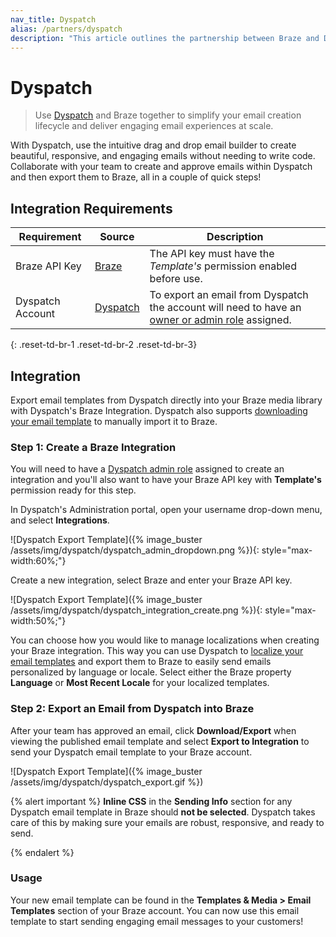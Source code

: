 ```yaml
---
nav_title: Dyspatch
alias: /partners/dyspatch
description: "This article outlines the partnership between Braze and Dyspatch, a drag-and-drop email builder that allows to create beautiful, responsive, and engaging emails without the need to write code."
---
```


# Dyspatch


> Use [Dyspatch][1] and Braze together to simplify your email creation lifecycle and deliver engaging email experiences at scale. 

With Dyspatch, use the intuitive drag and drop email builder to create beautiful, responsive, and engaging emails without needing to write code. Collaborate with your team to create and approve emails within Dyspatch and then export them to Braze, all in a couple of quick steps! 

## Integration Requirements

Requirement   | Source | Description
--------------|--------| -----
Braze API Key | [Braze](https://dashboard.braze.com/sign_in) | The API key must have the *Template's* permission enabled before use.
Dyspatch Account | [Dyspatch][3] | To export an email from Dyspatch the account will need to have an [owner or admin role][4] assigned.
{: .reset-td-br-1 .reset-td-br-2 .reset-td-br-3}

## Integration
Export email templates from Dyspatch directly into your Braze media library with Dyspatch's Braze Integration. Dyspatch also supports [downloading your email template][5] to manually import it to Braze.

### Step 1: Create a Braze Integration
You will need to have a [Dyspatch admin role][4] assigned to create an integration and you'll also want to have your Braze API key with __Template's__ permission ready for this step.

In Dyspatch's Administration portal, open your username drop-down menu, and select __Integrations__.

![Dyspatch Export Template]({% image_buster /assets/img/dyspatch/dyspatch_admin_dropdown.png %}){: style="max-width:60%;"}

Create a new integration, select Braze and enter your Braze API key.

![Dyspatch Export Template]({% image_buster /assets/img/dyspatch/dyspatch_integration_create.png %}){: style="max-width:50%;"}

You can choose how you would like to manage localizations when creating your Braze integration. This way you can use Dyspatch to [localize your email templates][6] and export them to Braze to easily send emails personalized by language or locale. Select either the Braze property __Language__ or __Most Recent Locale__ for your localized templates.

### Step 2: Export an Email from Dyspatch into Braze
After your team has approved an email, click __Download/Export__ when viewing the published email template and select __Export to Integration__ to send your Dyspatch email template to your Braze account.

![Dyspatch Export Template]({% image_buster /assets/img/dyspatch/dyspatch_export.gif %})

{% alert important %}
 __Inline CSS__ in the __Sending Info__ section for any Dyspatch email template in Braze should __not be selected__.  Dyspatch takes care of this by making sure your emails are robust, responsive, and ready to send.

{% endalert %}

### Usage
Your new email template can be found in the __Templates & Media > Email Templates__ section of your Braze account. You can now use this email template to start sending engaging email messages to your customers!

[1]: https://www.dyspatch.io
[2]: https://dashboard.braze.com/sign_in
[3]: https://www.dyspatch.io/login/
[4]: https://docs.dyspatch.io/administration/dyspatch_roles/
[5]: https://docs.dyspatch.io/exports/export_to_braze/#download-your-template
[6]: https://docs.dyspatch.io/localization/localizing_a_template/
